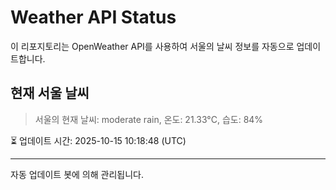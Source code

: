 
# Weather API Status

이 리포지토리는 OpenWeather API를 사용하여 서울의 날씨 정보를 자동으로 업데이트합니다.

## 현재 서울 날씨
> 서울의 현재 날씨: moderate rain, 온도: 21.33°C, 습도: 84%

⏳ 업데이트 시간: 2025-10-15 10:18:48 (UTC)

---
자동 업데이트 봇에 의해 관리됩니다.
